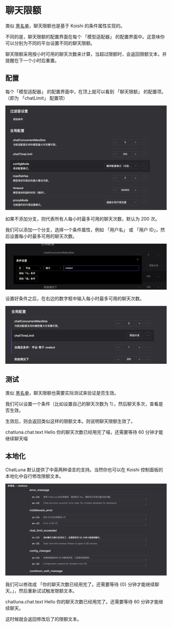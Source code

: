 # 聊天限额

类似 [黑名单](./blacklist.md)，聊天限额也是基于 Koishi 的条件属性实现的。

不同的是，聊天限额的配置界面在每个 「模型适配器」 的配置界面中。这意味你可以分别为不同的平台设置不同的聊天限额。

聊天限额采用按小时可用的聊天次数来计算，当超过限额时，会返回限额文本，并提醒在下一个小时后重置。

## 配置

每个「模型适配器」 的配置界面中，在顶上就可以看到 「聊天限额」 的配置项。（即为 「chatLimit」 配置项）

![alt text](../../public/images/image-29.png)

如果不添加分支，则代表所有人每小时最多可用的聊天次数，默认为 200 次。

我们可以添加一个分支，选择一个条件属性，例如 「用户名」 或 「用户 ID」，然后设置每小时最多可用的聊天次数。

![alt text](../../public/images/image-30.png)

设置好条件之后，在右边的数字框中输入每小时最多可用的聊天次数。

![alt text](../../public/images/image-31.png)

## 测试

类似 [黑名单](./blacklist.md)，聊天限额也需要实际测试来验证是否生效。

我们可以设置一个条件（比如设置自己的聊天次数为 1），然后聊天多次，查看是否生效。

生效后，则会返回类似这样的限额文本。则说明聊天限额生效了。

<chat-panel>
  <chat-message nickname="10001">chatluna.chat.text Hello</chat-message>
  <chat-message nickname="Bot">你的聊天次数已经用完了喵，还需要等待 60 分钟才能继续聊天喵</chat-message>
 </chat-panel>

## 本地化

ChatLuna 默认提供了中英两种语言的支持。当然你也可以在 Koishi 控制面板的本地化中自行修改限额文本。

![alt text](../../public/images/image-32.png)

我们可以修改成 「你的聊天次数已经用完了。还需要等待 {0} 分钟才能继续聊天。」，然后重新试试触发限额文本。

<chat-panel>
  <chat-message nickname="10001">chatluna.chat.text Hello</chat-message>
  <chat-message nickname="Bot">你的聊天次数已经用完了。还需要等待 60 分钟才能继续聊天。</chat-message>
 </chat-panel>

 这时候就会返回修改后了的限额文本。
